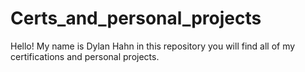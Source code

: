# Certs_and_personal_projects

Hello!
My name is Dylan Hahn in this repository you will find all of my certifications and personal projects.

